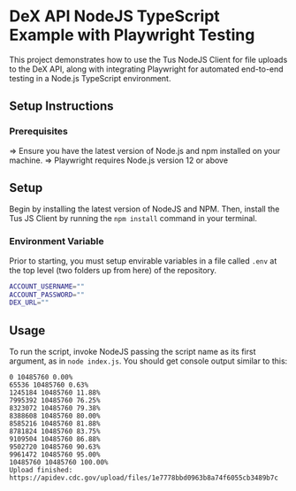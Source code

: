 # DeX API NodeJS TypeScript Example with Playwright Testing

This project demonstrates how to use the Tus NodeJS Client for file uploads to the DeX API, along with integrating Playwright for automated end-to-end testing in a Node.js TypeScript environment.

## Setup Instructions

### Prerequisites

=> Ensure you have the latest version of Node.js and npm installed on your machine.
=> Playwright requires Node.js version 12 or above

## Setup

Begin by installing the latest version of NodeJS and NPM. Then, install the Tus JS Client by running the `npm install` command in your terminal.

### Environment Variable

Prior to starting, you must setup envirable variables in a file called `.env` at the top level (two folders up from here) of the repository.

```bash
ACCOUNT_USERNAME=""
ACCOUNT_PASSWORD=""
DEX_URL=""
```

## Usage

To run the script, invoke NodeJS passing the script name as its first argument, as in `node index.js`. You should get console output similar to this:

```
0 10485760 0.00%
65536 10485760 0.63%
1245184 10485760 11.88%
7995392 10485760 76.25%
8323072 10485760 79.38%
8388608 10485760 80.00%
8585216 10485760 81.88%
8781824 10485760 83.75%
9109504 10485760 86.88%
9502720 10485760 90.63%
9961472 10485760 95.00%
10485760 10485760 100.00%
Upload finished: https://apidev.cdc.gov/upload/files/1e7778bbd0963b8a74f6055cb3489b7c
```
